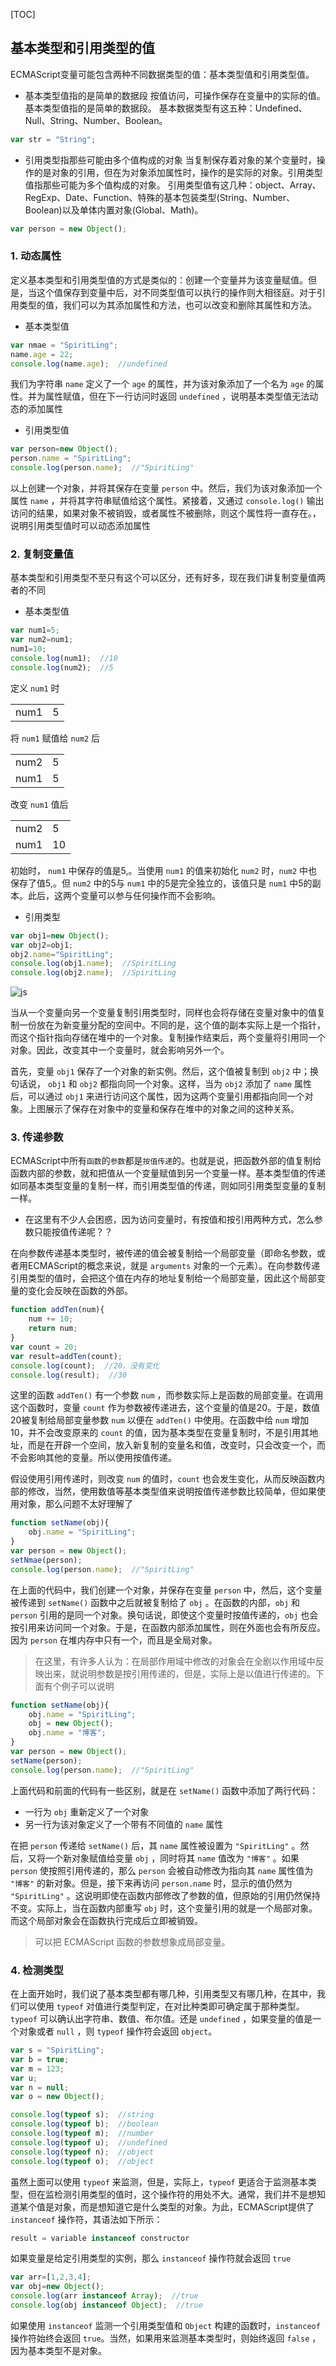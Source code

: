 [TOC]


## 基本类型和引用类型的值

ECMAScript变量可能包含两种不同数据类型的值：基本类型值和引用类型值。
- 基本类型值指的是简单的数据段
按值访问，可操作保存在变量中的实际的值。基本类型值指的是简单的数据段。
基本数据类型有这五种：Undefined、Null、String、Number、Boolean。

```js
var str = "String";
```

- 引用类型指那些可能由多个值构成的对象
当复制保存着对象的某个变量时，操作的是对象的引用，但在为对象添加属性时，操作的是实际的对象。引用类型值指那些可能为多个值构成的对象。
引用类型值有这几种：object、Array、RegExp、Date、Function、特殊的基本包装类型(String、Number、Boolean)以及单体内置对象(Global、Math)。

```js
var person = new Object();
```

### 1. 动态属性

定义基本类型和引用类型值的方式是类似的：创建一个变量并为该变量赋值。但是，当这个值保存到变量中后，对不同类型值可以执行的操作则大相径庭。对于引用类型的值，我们可以为其添加属性和方法，也可以改变和删除其属性和方法。

- 基本类型值

```js
var nmae = "SpiritLing";
name.age = 22;
console.log(name.age);  //undefined
```

我们为字符串 `name` 定义了一个 `age` 的属性，并为该对象添加了一个名为 `age` 的属性。并为属性赋值，但在下一行访问时返回 `undefined` ，说明基本类型值无法动态的添加属性

- 引用类型值

```js
var person=new Object();
person.name = "SpiritLing";
console.log(person.name);  //"SpiritLing"
```

以上创建一个对象，并将其保存在变量 `person` 中。然后，我们为该对象添加一个属性 `name` ，并将其字符串赋值给这个属性。紧接着，又通过 `console.log()` 输出访问的结果，如果对象不被销毁，或者属性不被删除，则这个属性将一直存在。，说明引用类型值时可以动态添加属性

### 2. 复制变量值

基本类型和引用类型不至只有这个可以区分，还有好多，现在我们讲复制变量值两者的不同

- 基本类型值

```js
var num1=5;
var num2=num1;
num1=10;
console.log(num1);  //10
console.log(num2);  //5
```

定义 `num1` 时

|    |    |
| --- | --- |
|  num1  |  5  |

将 `num1` 赋值给 `num2` 后

|    |    |
| --- | --- |
|  num2  |  5  |
|  num1  |  5  |

改变 `num1` 值后

|    |    |
| --- | --- |
|  num2  |  5  |
|  num1  |  10  |

初始时， `num1` 中保存的值是5,。当使用 `num1` 的值来初始化 `num2` 时，`num2` 中也保存了值5,。但 `num2` 中的5与 `num1` 中的5是完全独立的，该值只是 `num1` 中5的副本。此后，这两个变量可以参与任何操作而不会影响。

- 引用类型 

```js
var obj1=new Object();
var obj2=obj1;
obj2.name="SpiritLing";
console.log(obj1.name);  //SpiritLing
console.log(obj2.name);  //SpiritLing
```

![js](./images/screenshot_1532609304813.png)

当从一个变量向另一个变量复制引用类型时，同样也会将存储在变量对象中的值复制一份放在为新变量分配的空间中。不同的是，这个值的副本实际上是一个指针，而这个指针指向存储在堆中的一个对象。复制操作结束后，两个变量将引用同一个对象。因此，改变其中一个变量时，就会影响另外一个。

首先，变量 `obj1` 保存了一个对象的新实例。然后，这个值被复制到 `obj2` 中；换句话说， `obj1` 和 `obj2` 都指向同一个对象。这样，当为 `obj2` 添加了 `name` 属性后，可以通过 `obj1` 来进行访问这个属性，因为这两个变量引用都指向同一个对象。上图展示了保存在对象中的变量和保存在堆中的对象之间的这种关系。

### 3. 传递参数

ECMAScript中所有`函数`的`参数`都是`按值传递`的。也就是说，把函数外部的值复制给函数内部的参数，就和把值从一个变量赋值到另一个变量一样。基本类型值的传递如同基本类型变量的复制一样，而引用类型值的传递，则如同引用类型变量的复制一样。

- 在这里有不少人会困惑，因为访问变量时，有按值和按引用两种方式，怎么参数只能按值传递呢？？

在向参数传递基本类型时，被传递的值会被复制给一个局部变量（即命名参数，或者用ECMAScript的概念来说，就是 `arguments` 对象的一个元素）。在向参数传递引用类型的值时，会把这个值在内存的地址复制给一个局部变量，因此这个局部变量的变化会反映在函数的外部。

```js
function addTen(num){
	num += 10;
    return num;
}
var count = 20;
var result=addTen(count);
console.log(count);  //20，没有变化
console.log(result);  //30
```

这里的函数 `addTen()` 有一个参数 `num` ，而参数实际上是函数的局部变量。在调用这个函数时，变量 `count` 作为参数被传递进去，这个变量的值是20。于是，数值20被复制给局部变量参数 `num` 以便在 `addTen()` 中使用。在函数中给 `num` 增加10，并不会改变原来的 `count` 的值，因为基本类型在变量复制时，不是引用其地址，而是在开辟一个空间，放入新复制的变量名和值，改变时，只会改变一个，而不会影响其他的变量。所以使用按值传递。

假设使用引用传递时，则改变 `num` 的值时，`count` 也会发生变化，从而反映函数内部的修改，当然，使用数值等基本类型值来说明按值传递参数比较简单，但如果使用对象，那么问题不太好理解了

```js
function setName(obj){
	obj.name = "SpiritLing";
}
var person = new Object();
setNmae(person);
console.log(person.name);  //"SpiritLing"
```

在上面的代码中，我们创建一个对象，并保存在变量 `person` 中，然后，这个变量被传递到 `setName()` 函数中之后就被复制给了 `obj` 。在函数的内部，`obj` 和 `person` 引用的是同一个对象。换句话说，即使这个变量时按值传递的，`obj` 也会按引用来访问同一个对象。于是，在函数内部添加属性，则在外面也会有所反应。因为 `person` 在堆内存中只有一个，而且是全局对象。

> 在这里，有许多人认为：在局部作用域中修改的对象会在全剧以作用域中反映出来，就说明参数是按引用传递的，但是，实际上是以值进行传递的。下面有个例子可以说明 

```js
function setName(obj){
	obj.name = "SpiritLing";
    obj = new Object();
    obj.name = "博客";
}
var person = new Object();
setName(person);
console.log(person.name);  //"SpiritLing"
```

上面代码和前面的代码有一些区别，就是在 `setName()` 函数中添加了两行代码：
* 一行为 `obj` 重新定义了一个对象
* 另一行为该对象定义了一个带有不同值的 `name` 属性

在把 `person` 传递给 `setName()` 后，其 `name` 属性被设置为 `"SpiritLing"` 。然后，又将一个新对象赋值给变量 `obj` ，同时将其 `name` 值改为 `"博客"` 。如果 `person` 使按照引用传递的，那么 `person` 会被自动修改为指向其 `name` 属性值为 `"博客"` 的新对象。但是，接下来再访问 `person.name` 时，显示的值仍然为 `"SpiritLing"` 。这说明即使在函数内部修改了参数的值，但原始的引用仍然保持不变。实际上，当在函数内部重写 `obj` 时，这个变量引用的就是一个局部对象。而这个局部对象会在函数执行完成后立即被销毁。

> 可以把 ECMAScript 函数的参数想象成局部变量。

### 4. 检测类型

在上面开始时，我们说了基本类型都有哪几种，引用类型又有哪几种，在其中，我们可以使用 `typeof` 对值进行类型判定，在对比种类即可确定属于那种类型。`typeof` 可以确认出字符串、数值、布尔值。还是 `undefined` ，如果变量的值是一个对象或者 `null` ，则 `typeof` 操作符会返回 `object`。

```js
var s = "SpiritLing";
var b = true;
var m = 123;
var u;
var n = null;
var o = new Object();

console.log(typeof s);  //string
console.log(typeof b);  //boolean
console.log(typeof m);  //number
console.log(typeof u);  //undefined
console.log(typeof n);  //object
console.log(typeof o);  //object
```

虽然上面可以使用 `typeof` 来监测，但是，实际上，`typeof` 更适合于监测基本类型，但在监检测引用类型的值时，这个操作符的用处不大。通常，我们并不是想知道某个值是对象，而是想知道它是什么类型的对象。为此，ECMAScript提供了 `instanceof` 操作符，其语法如下所示：

```js
result = variable instanceof constructor
```
如果变量是给定引用类型的实例，那么 `instanceof` 操作符就会返回 `true`

```js
var arr=[1,2,3,4];
var obj=new Object();
console.log(arr instanceof Array);  //true
console.log(obj instanceof Object);  //true
```

如果使用 `instanceof` 监测一个引用类型值和 `Object` 构建的函数时，`instanceof` 操作符始终会返回 `true`。当然，如果用来监测基本类型时，则始终返回 `false` ，因为基本类型不是对象。 